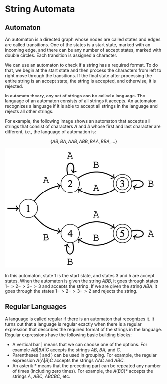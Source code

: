 # String Automata

## Automaton

An automaton is a directed graph whose nodes are called states and edges are called transitions. One of the states is a start state, marked with an incoming edge, and there can be any number of accept states, marked with double circles. Each transition is assigned a character.

We can use an automaton to check if a string has a required format. To do that, we begin at the start state and then process the characters from left to right move through the transitions. If the final state after processing the entire string is an accept state, the string is accepted, and otherwise, it is rejected.

In automata theory, any set of strings can be called a language. The language of an automaton consists of all strings it accepts. An automaton recognizes a language if it is able to accept all strings in the language and rejects all other strings.

For example, the following image shows an automaton that accepts all strings that consist of characters $A$ and $b$ whose first and last character are different, i.e., the language of automation is:

$$\{ AB, BA, AAB, ABB, BAA, BBA, ... \}$$

![Image](resources/automaton/ex.png)

In this automaton, state $1$ is the start state, and states $3$ and $5$ are accept states. When the automaton is given the string $ABB$, it goes through states $1 -> 2 -> 3 -> 3$ and accepts the string. If we are given the string $ABA$, it goes through the states $1 -> 2 -> 3 -> 2$ and rejects the string.

## Regular Languages

A language is called regular if there is an automaton that recognizes it. It turns out that a language is regular exactly when there is a regular expression that describes the required format of the strings in the language. Regular expressions have the following basic building blocks:

-   A vertical bar $|$ means that we can choose one of the options. For example $AB|BA|C$ accepts the strings $AB$, $BA$, and $C$.
-   Parentheses $($ and $)$ can be used in grouping. For example, the regular expression $A(A | B)C$ accepts the strings $AAC$ and $ABC$.
-   An asterik $*$ means that the preceding part can be repeated any number of times (including zero times). For example, the $A(BC)*$ accepts the strings $A$, $ABC$, $ABCBC$, etc.
